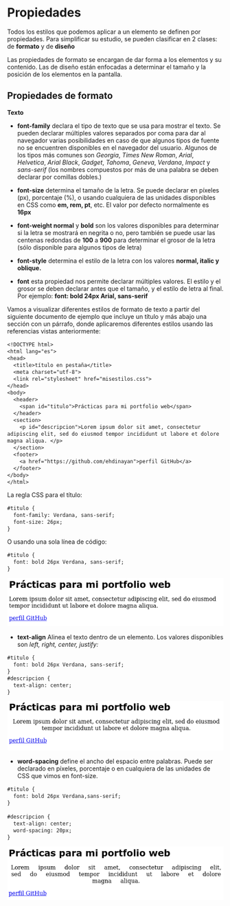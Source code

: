 # Propiedades

Todos los estilos que podemos aplicar a un elemento se definen por propiedades. Para simplificar su estudio, se pueden clasificar en 2 clases: de **formato** y de **diseño**

Las propiedades de formato se encargan de dar forma a los elementos y su contenido. Las de diseño están enfocadas a determinar el tamaño y la posición de los elementos en la pantalla.

## Propiedades de formato

**Texto**

- **font-family** declara el tipo de texto que se usa para mostrar el texto. Se pueden declarar múltiples valores separados por coma para dar al navegador varias posibilidades en caso de que algunos tipos de fuente no se encuentren disponibles en el navegador del usuario. Algunos de los tipos más comunes son *Georgia*, *Times New Roman*, *Arial*, *Helvetica*, *Arial Black*, *Gadget*, *Tahoma*, *Geneva*, *Verdana*, *Impact* y *sans-serif* (los nombres compuestos por más de una palabra se deben declarar por comillas dobles.)

- **font-size** determina el tamaño de la letra. Se puede declarar en píxeles (px), porcentaje (%), o usando cualquiera de las unidades disponibles en CSS como **em, rem, pt**, etc. El valor por defecto normalmente es **16px**

- **font-weight normal** y **bold** son los valores disponibles para determinar si la letra se mostrará en negrita o no, pero también se puede usar las centenas redondas de **100** a **900** para determinar el grosor de la letra (sólo disponible para algunos tipos de letra)

- **font-style** determina el estilo de la letra con los valores **normal, italic y oblique.**

- **font** esta propiedad nos permite declarar múltiples valores. El estilo y el grosor se deben declarar antes que el tamaño, y el estilo de letra al final. Por ejemplo: **font: bold 24px Arial, sans-serif**   

Vamos a visualizar diferentes estilos de formato de texto a partir del siguiente documento de ejemplo que incluye un título y más abajo una sección con un párrafo, donde aplicaremos diferentes estilos usando las referencias vistas anteriormente:

```
<!DOCTYPE html>
<html lang="es">
<head>
  <title>título en pestaña</title>
  <meta charset="utf-8">
  <link rel="stylesheet" href="misestilos.css">
</head>
<body>
  <header>
    <span id="titulo">Prácticas para mi portfolio web</span>
  </header>
  <section>
    <p id="descripcion">Lorem ipsum dolor sit amet, consectetur adipiscing elit, sed do eiusmod tempor incididunt ut labore et dolore magna aliqua. </p>
  </section>
  <footer>
    <a href="https://github.com/ehdinayan">perfil GitHub</a>
  </footer>
</body>
</html>
```

La regla CSS para el título:

```
#titulo {
  font-family: Verdana, sans-serif;
  font-size: 26px;
}
```
O usando una sola línea de código:

```
#titulo {
  font: bold 26px Verdana, sans-serif;
}
```

![](Media/formato.png)

- **text-align** Alinea el texto dentro de un elemento. Los valores disponibles son *left, right, center, justify:*

```
#titulo {
  font: bold 26px Verdana, sans-serif;
}
#descripcion {
  text-align: center;
}
```

![](Media/formato2.png)

- **word-spacing** define el ancho del espacio entre palabras. Puede ser declarado en píxeles, porcentaje o en cualquiera de las unidades de CSS que vimos en font-size.

```
#titulo {
  font: bold 26px Verdana,sans-serif;
}

#descripcion {
  text-align: center;
  word-spacing: 20px;
}
```
![](Media/formato3.png)
